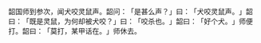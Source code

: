 韶国师到参次，闻犬咬灵鼠声。韶问：​「是甚么声？​」曰：​「犬咬灵鼠声。​」韶曰：​「既是灵鼠，为何却被犬咬？​」曰：​「咬杀也。​」韶曰：​「好个犬。​」师便打。韶曰：​「莫打，某甲话在。​」师休去。